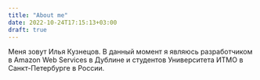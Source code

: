 ```yaml
---
title: "About me"
date: 2022-10-24T17:15:13+03:00
draft: true
---
```

Меня зовут Илья Кузнецов. В данный момент я являюсь разработчиком в Amazon Web Services в Дублине и студентов Университета ИТМО в Санкт-Петербурге в России.
